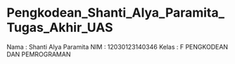 # Pengkodean_Shanti_Alya_Paramita_Tugas_Akhir_UAS
Nama : Shanti Alya Paramita NIM : 12030123140346 Kelas : F PENGKODEAN DAN PEMROGRAMAN
